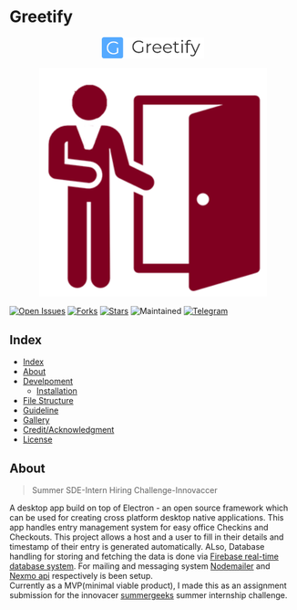 # Greetify


<p align="center">
  <img src="./logo/greetify.png" width="180">
</p>

<p align="center">
<img src="./logo/guest-1.png" width="400">
</p>

[![Open Issues](https://img.shields.io/github/issues-raw/codekhal/greetify)](https://github.com/codekhal/greetify/issues)
[![Forks](https://img.shields.io/github/issues-raw/codekhal/greetify?style=plastic)](https://github.com/codekhal/greetify/network/members)
[![Stars](https://img.shields.io/github/stars/codekhal/greetify?style=plastic)](https://github.com/codekhal/greetify/stargazers)
![Maintained](https://img.shields.io/maintenance/yes/2019)
[![Telegram](https://img.shields.io/badge/Telegram-Chat-yellowgreen)](https://telegram.me/codekhal)

## Index

- [Index](#index)
- [About](#about)
- [Develpoment](#develpoment)
  - [Installation](#installation)
- [File Structure](#file-structure)
- [Guideline](#guideline)
- [Gallery](#gallery)
- [Credit/Acknowledgment](#creditacknowledgment)
- [License](#license)

## About

> Summer SDE-Intern Hiring Challenge-Innovaccer

A desktop app build on top of Electron - an open source framework which can be used for creating cross platform desktop native applications. This app handles entry management system for easy office Checkins and Checkouts. This project allows a host and a user to fill in their details and timestamp of their entry is generated automatically. ALso, Database handling for storing and fetching the data is done via [Firebase real-time database system](https://firebase.google.com/docs/database). For mailing and messaging system [Nodemailer](https://nodemailer.com/about/) and [Nexmo api](https://www.nexmo.com/products/sms) respectively is been setup. <br>
Currently as a MVP(minimal viable product), I made this as an assignment submission for the innovacer [summergeeks](https://summergeeks.in/) summer internship challenge.

